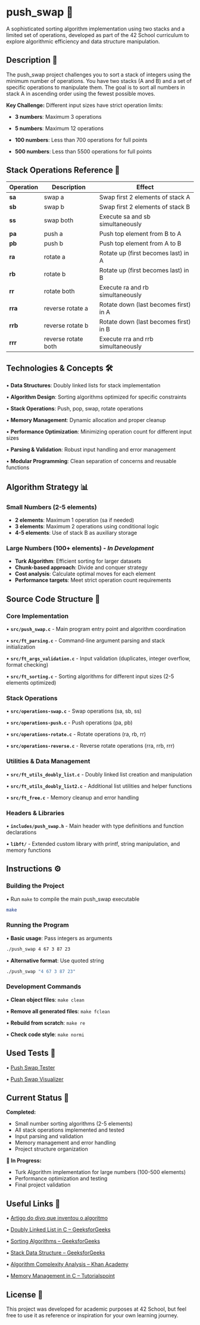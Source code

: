 # push_swap 🔄

A sophisticated sorting algorithm implementation using two stacks and a limited set of operations, developed as part of the 42 School curriculum to explore algorithmic efficiency and data structure manipulation.

## Description 📜

The push_swap project challenges you to sort a stack of integers using the minimum number of operations. You have two stacks (A and B) and a set of specific operations to manipulate them. The goal is to sort all numbers in stack A in ascending order using the fewest possible moves.

**Key Challenge:** Different input sizes have strict operation limits:

- **3 numbers**: Maximum 3 operations

- **5 numbers**: Maximum 12 operations  

- **100 numbers**: Less than 700 operations for full points

- **500 numbers**: Less than 5500 operations for full points

## Stack Operations Reference 🔧

| Operation | Description | Effect |
|-----------|-------------|--------|
| **sa** | swap a | Swap first 2 elements of stack A |
| **sb** | swap b | Swap first 2 elements of stack B |  
| **ss** | swap both | Execute sa and sb simultaneously |
| **pa** | push a | Push top element from B to A |
| **pb** | push b | Push top element from A to B |
| **ra** | rotate a | Rotate up (first becomes last) in A |
| **rb** | rotate b | Rotate up (first becomes last) in B |
| **rr** | rotate both | Execute ra and rb simultaneously |
| **rra** | reverse rotate a | Rotate down (last becomes first) in A |
| **rrb** | reverse rotate b | Rotate down (last becomes first) in B |
| **rrr** | reverse rotate both | Execute rra and rrb simultaneously |

## Technologies & Concepts 🛠️

• **Data Structures**: Doubly linked lists for stack implementation

• **Algorithm Design**: Sorting algorithms optimized for specific constraints

• **Stack Operations**: Push, pop, swap, rotate operations

• **Memory Management**: Dynamic allocation and proper cleanup

• **Performance Optimization**: Minimizing operation count for different input sizes

• **Parsing & Validation**: Robust input handling and error management

• **Modular Programming**: Clean separation of concerns and reusable functions

## Algorithm Strategy 📊

### Small Numbers (2-5 elements)
- **2 elements**: Maximum 1 operation (sa if needed)
- **3 elements**: Maximum 2 operations using conditional logic
- **4-5 elements**: Use of stack B as auxiliary storage

### Large Numbers (100+ elements) - *In Development*
- **Turk Algorithm**: Efficient sorting for larger datasets
- **Chunk-based approach**: Divide and conquer strategy
- **Cost analysis**: Calculate optimal moves for each element
- **Performance targets**: Meet strict operation count requirements


## Source Code Structure 📂

### Core Implementation
• **`src/push_swap.c`** - Main program entry point and algorithm coordination

• **`src/ft_parsing.c`** - Command-line argument parsing and stack initialization 

• **`src/ft_args_validation.c`** - Input validation (duplicates, integer overflow, format checking)

• **`src/ft_sorting.c`** - Sorting algorithms for different input sizes (2-5 elements optimized)

### Stack Operations
• **`src/operations-swap.c`** - Swap operations (sa, sb, ss)

• **`src/operations-push.c`** - Push operations (pa, pb)

• **`src/operations-rotate.c`** - Rotate operations (ra, rb, rr)

• **`src/operations-reverse.c`** - Reverse rotate operations (rra, rrb, rrr)

### Utilities & Data Management  
• **`src/ft_utils_doubly_list.c`** - Doubly linked list creation and manipulation

• **`src/ft_utils_doubly_list2.c`** - Additional list utilities and helper functions

• **`src/ft_free.c`** - Memory cleanup and error handling

### Headers & Libraries
• **`includes/push_swap.h`** - Main header with type definitions and function declarations

• **`libft/`** - Extended custom library with printf, string manipulation, and memory functions

## Instructions ⚙️

### Building the Project
• Run `make` to compile the main push_swap executable
```bash
make
```

### Running the Program
• **Basic usage**: Pass integers as arguments
```bash
./push_swap 4 67 3 87 23
```

• **Alternative format**: Use quoted string
```bash  
./push_swap "4 67 3 87 23"
```

### Development Commands
• **Clean object files**: `make clean`

• **Remove all generated files**: `make fclean`

• **Rebuild from scratch**: `make re`

• **Check code style**: `make normi`

## Used Tests 🧪

• [Push Swap Tester](https://github.com/laisarena/push_swap_tester)

• [Push Swap Visualizer](https://push-swap42-visualizer.vercel.app/)

## Current Status 🚧

**Completed:**
- Small number sorting algorithms (2-5 elements)
- All stack operations implemented and tested
- Input parsing and validation
- Memory management and error handling
- Project structure organization

**🔄 In Progress:**
- Turk Algorithm implementation for large numbers (100-500 elements)
- Performance optimization and testing
- Final project validation

## Useful Links 🔗

• [Artigo do divo que inventou o algoritmo](https://medium.com/@ayogun/push-swap-c1f5d2d41e97)

• [Doubly Linked List in C – GeeksforGeeks](https://www.geeksforgeeks.org/c/doubly-linked-list-in-c/)

• [Sorting Algorithms – GeeksforGeeks](https://www.geeksforgeeks.org/sorting-algorithms/) 

• [Stack Data Structure – GeeksforGeeks](https://www.geeksforgeeks.org/c/stack-data-structure-in-c/)

• [Algorithm Complexity Analysis – Khan Academy](https://www.khanacademy.org/computing/computer-science/algorithms/asymptotic-notation/a/asymptotic-notation)

• [Memory Management in C – Tutorialspoint](https://www.tutorialspoint.com/cprogramming/c_memory_management.htm)

## License 📜

This project was developed for academic purposes at 42 School, but feel free to use it as reference or inspiration for your own learning journey.
